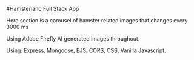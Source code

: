 #Hamsterland Full Stack App 

Hero section is a carousel of hamster related images that changes every 3000 ms

Using Adobe Firefly AI generated images throughout.

Using: Express, Mongoose, EJS, CORS, CSS, Vanilla Javascript.
